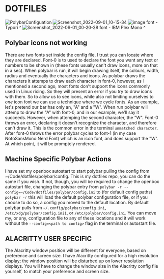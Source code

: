 # DOTFILES

![PolybarConfiguation](https://user-images.githubusercontent.com/67608772/187841967-6da9a54f-3c37-4356-91ac-68971878ad09.png)
![Screenshot_2022-09-01_10-15-34](https://user-images.githubusercontent.com/67608772/187973794-35b71133-9c1b-4064-9c7c-eb1d65cb6459.png)
![image](https://user-images.githubusercontent.com/67608772/194721263-981c4bd4-63e0-46a5-99e2-acf1de5e7bee.png)
font - Typori ^
![Screenshot_2022-09-01_00-20-28](https://user-images.githubusercontent.com/67608772/187855602-370ba128-f7f5-425d-a7c3-6f26bd81bcde.png)
font - IBM Plex Mono ^

## Polybar icons not working
There are two fonts set inside the config file, I trust you can locate where they are declared. Font-0 is to used to declare the font you want any text or numbers to be shown in (these fonts usually can't draw icons, more on that in a sec). When polybar is run, it will begin drawing itself, the colours, width, radius and eventually the characters and icons. As polybar draws the characters it attemps to draw each character in font-0, however, as I mentioned a second ago, most fonts don't support the icons commonly used in Linux ricing. So they will present an error if you try to draw icons with them. So to allow us to see icons, while also not limiting ourselves to *one* icon font we can use a technique where we cycle fonts. As an example, let's pretend our bar has only an, "A" and a "W". When run polybar will attemp to draw the "A" with font-0, and in our example, we'll say it succeeds. However, when attemping the second character, the "W". Font-0 throws an error, declaring it doesn't recognize the character, and therefore can't draw it. This is the common error in the terminal `unmatched character`. After font-0 throws the error polybar cycles to font-1 (in my case NotoSansMono Nerd Font) which is an icon font, and does support the "W". At which point, it will be promptely rendered.

## Machine Specific Polybar Actions
I have set my openbox autostart to start polybar pulling the config from ~/Code/dotfiles/polybar/config. This is my dotfiles repo, you can do the same if you wish. If not, though, you will be required to change the openbox autostart file, changing the polybar entry from `polybar -r --config=~/Code/dotfiles/polybar/config.ini` to (for default config paths) `polybar -r` this will load the default polybar configuration file, or if you choose to do so, a config you moved to the default location. By default polybar pulls from `~/.config/polybar/config.ini`, `/etc/xdg/polybar/config.ini1`, or `/etc/polybar/config.ini`. You can move my, or any, configuration file to any of these locations and it will work without the `--config=<path to config>` flag in the terminal or autostart file.

## ALACRITTY USER SPECIFIC
The Alacritty window position will be different for everyone, based on preference and screen size. I have Alacritty configured for a high resolution display; the window position will be disturbed up on lower resolution displays. You will have to change the window size in the Alacritty config file yourself, to match your preference and screen size. 
